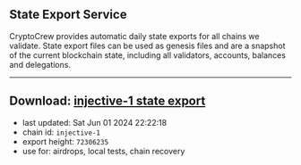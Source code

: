 ## State Export Service
CryptoCrew provides automatic daily state exports for all chains we validate. State export files can be used as genesis files and are a snapshot of the current blockchain state, including all validators, accounts, balances and delegations.

---
**Download: [injective-1 state export](https://dl-eu2.ccvalidators.com/SERVICE/injective/injective-1_export_72306235.json)**
---

- last updated: Sat Jun 01 2024 22:22:18
- chain id: `injective-1`
- export height: `72306235`
- use for: airdrops, local tests, chain recovery
